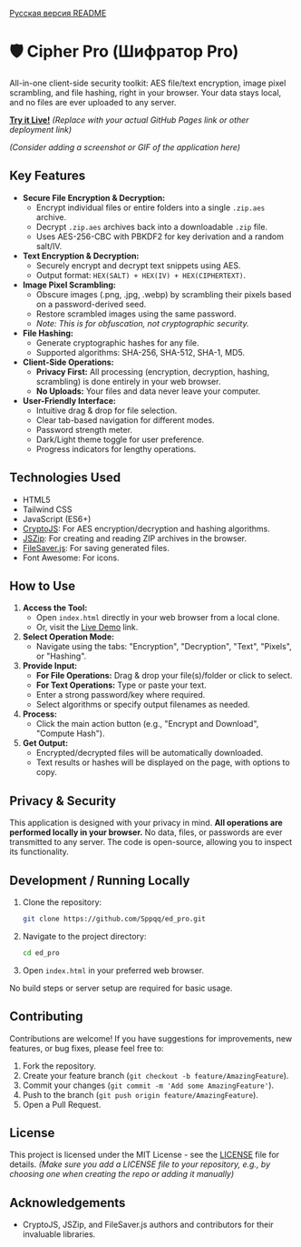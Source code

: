 [Русская версия README](README_RU.md)

# 🛡️ Cipher Pro (Шифратор Pro)

All-in-one client-side security toolkit: AES file/text encryption, image pixel scrambling, and file hashing, right in your browser. Your data stays local, and no files are ever uploaded to any server.

**[Try it Live!](https://sppqq.github.io/ed_pro/)** *(Replace with your actual GitHub Pages link or other deployment link)*

*(Consider adding a screenshot or GIF of the application here)*
<!-- ![Cipher Pro Screenshot](link_to_your_screenshot.png) -->

## Key Features

*   **Secure File Encryption & Decryption:**
    *   Encrypt individual files or entire folders into a single `.zip.aes` archive.
    *   Decrypt `.zip.aes` archives back into a downloadable `.zip` file.
    *   Uses AES-256-CBC with PBKDF2 for key derivation and a random salt/IV.
*   **Text Encryption & Decryption:**
    *   Securely encrypt and decrypt text snippets using AES.
    *   Output format: `HEX(SALT) + HEX(IV) + HEX(CIPHERTEXT)`.
*   **Image Pixel Scrambling:**
    *   Obscure images (.png, .jpg, .webp) by scrambling their pixels based on a password-derived seed.
    *   Restore scrambled images using the same password.
    *   *Note: This is for obfuscation, not cryptographic security.*
*   **File Hashing:**
    *   Generate cryptographic hashes for any file.
    *   Supported algorithms: SHA-256, SHA-512, SHA-1, MD5.
*   **Client-Side Operations:**
    *   **Privacy First:** All processing (encryption, decryption, hashing, scrambling) is done entirely in your web browser.
    *   **No Uploads:** Your files and data never leave your computer.
*   **User-Friendly Interface:**
    *   Intuitive drag & drop for file selection.
    *   Clear tab-based navigation for different modes.
    *   Password strength meter.
    *   Dark/Light theme toggle for user preference.
    *   Progress indicators for lengthy operations.

## Technologies Used

*   HTML5
*   Tailwind CSS
*   JavaScript (ES6+)
*   [CryptoJS](https://github.com/brix/crypto-js): For AES encryption/decryption and hashing algorithms.
*   [JSZip](https://stuk.github.io/jszip/): For creating and reading ZIP archives in the browser.
*   [FileSaver.js](https://github.com/eligrey/FileSaver.js/): For saving generated files.
*   Font Awesome: For icons.

## How to Use

1.  **Access the Tool:**
    *   Open `index.html` directly in your web browser from a local clone.
    *   Or, visit the [Live Demo](#) link.
2.  **Select Operation Mode:**
    *   Navigate using the tabs: "Encryption", "Decryption", "Text", "Pixels", or "Hashing".
3.  **Provide Input:**
    *   **For File Operations:** Drag & drop your file(s)/folder or click to select.
    *   **For Text Operations:** Type or paste your text.
    *   Enter a strong password/key where required.
    *   Select algorithms or specify output filenames as needed.
4.  **Process:**
    *   Click the main action button (e.g., "Encrypt and Download", "Compute Hash").
5.  **Get Output:**
    *   Encrypted/decrypted files will be automatically downloaded.
    *   Text results or hashes will be displayed on the page, with options to copy.

## Privacy & Security

This application is designed with your privacy in mind. **All operations are performed locally in your browser.** No data, files, or passwords are ever transmitted to any server. The code is open-source, allowing you to inspect its functionality.

## Development / Running Locally

1.  Clone the repository:
    ```bash
    git clone https://github.com/Sppqq/ed_pro.git
    ```
2.  Navigate to the project directory:
    ```bash
    cd ed_pro
    ```
3.  Open `index.html` in your preferred web browser.

No build steps or server setup are required for basic usage.

## Contributing

Contributions are welcome! If you have suggestions for improvements, new features, or bug fixes, please feel free to:
1.  Fork the repository.
2.  Create your feature branch (`git checkout -b feature/AmazingFeature`).
3.  Commit your changes (`git commit -m 'Add some AmazingFeature'`).
4.  Push to the branch (`git push origin feature/AmazingFeature`).
5.  Open a Pull Request.

## License

This project is licensed under the MIT License - see the [LICENSE](LICENSE) file for details. *(Make sure you add a LICENSE file to your repository, e.g., by choosing one when creating the repo or adding it manually)*

## Acknowledgements

*   CryptoJS, JSZip, and FileSaver.js authors and contributors for their invaluable libraries.
